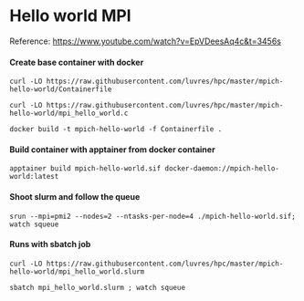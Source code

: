 Hello world MPI
===============

Reference: <https://www.youtube.com/watch?v=EpVDeesAq4c&t=3456s>

#### Create base container with docker
``curl -LO https://raw.githubusercontent.com/luvres/hpc/master/mpich-hello-world/Containerfile``

``curl -LO https://raw.githubusercontent.com/luvres/hpc/master/mpich-hello-world/mpi_hello_world.c``

``docker build -t mpich-hello-world -f Containerfile .``

#### Build container with apptainer from docker container
``apptainer build mpich-hello-world.sif docker-daemon://mpich-hello-world:latest``

#### Shoot slurm and follow the queue
``srun --mpi=pmi2 --nodes=2 --ntasks-per-node=4 ./mpich-hello-world.sif; watch squeue``

#### Runs with sbatch job
``curl -LO https://raw.githubusercontent.com/luvres/hpc/master/mpich-hello-world/mpi_hello_world.slurm``

``sbatch mpi_hello_world.slurm ; watch squeue``


